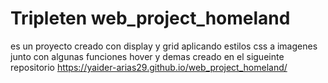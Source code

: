 # Tripleten web_project_homeland
es un proyecto creado con display y grid aplicando estilos css a imagenes junto con algunas funciones hover y demas
creado en el sigueinte repositorio
 https://yaider-arias29.github.io/web_project_homeland/
